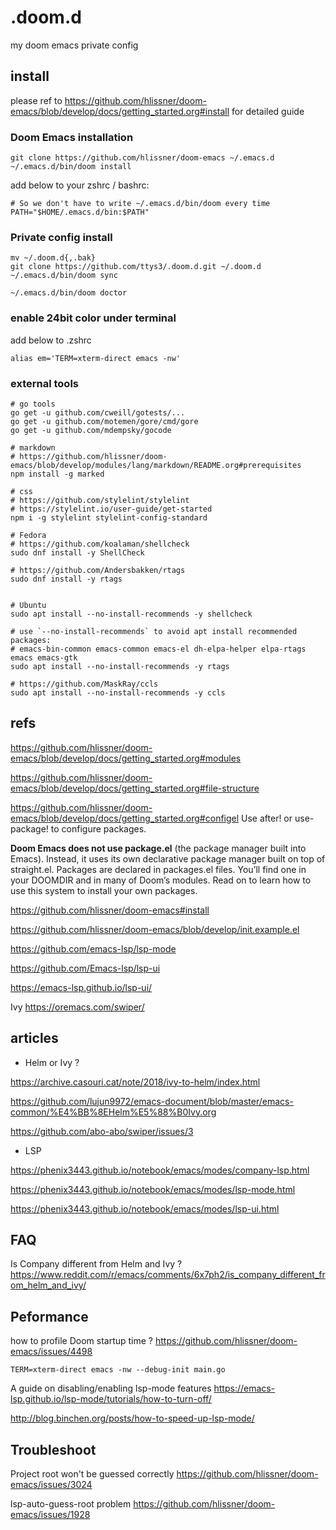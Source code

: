 # .doom.d
my doom emacs private config

## install

please ref to <https://github.com/hlissner/doom-emacs/blob/develop/docs/getting_started.org#install> for detailed guide

### Doom Emacs installation

```shell
git clone https://github.com/hlissner/doom-emacs ~/.emacs.d
~/.emacs.d/bin/doom install
```

add below to your zshrc / bashrc:

```shell
# So we don't have to write ~/.emacs.d/bin/doom every time
PATH="$HOME/.emacs.d/bin:$PATH"
```

### Private config install

```shell
mv ~/.doom.d{,.bak}
git clone https://github.com/ttys3/.doom.d.git ~/.doom.d
~/.emacs.d/bin/doom sync

~/.emacs.d/bin/doom doctor
```

### enable 24bit color under terminal

add below to .zshrc

``` shell
alias em='TERM=xterm-direct emacs -nw'
```

### external tools

``` shell
# go tools
go get -u github.com/cweill/gotests/...
go get -u github.com/motemen/gore/cmd/gore
go get -u github.com/mdempsky/gocode

# markdown
# https://github.com/hlissner/doom-emacs/blob/develop/modules/lang/markdown/README.org#prerequisites
npm install -g marked

# css
# https://github.com/stylelint/stylelint
# https://stylelint.io/user-guide/get-started
npm i -g stylelint stylelint-config-standard

# Fedora
# https://github.com/koalaman/shellcheck
sudo dnf install -y ShellCheck

# https://github.com/Andersbakken/rtags
sudo dnf install -y rtags


# Ubuntu
sudo apt install --no-install-recommends -y shellcheck

# use `--no-install-recommends` to avoid apt install recommended packages:
# emacs-bin-common emacs-common emacs-el dh-elpa-helper elpa-rtags emacs emacs-gtk
sudo apt install --no-install-recommends -y rtags

# https://github.com/MaskRay/ccls
sudo apt install --no-install-recommends -y ccls
```



## refs

https://github.com/hlissner/doom-emacs/blob/develop/docs/getting_started.org#modules

https://github.com/hlissner/doom-emacs/blob/develop/docs/getting_started.org#file-structure

https://github.com/hlissner/doom-emacs/blob/develop/docs/getting_started.org#configel
Use after! or use-package! to configure packages.

**Doom Emacs does not use package.el** (the package manager built into Emacs). Instead, it uses its own declarative package manager built on top of straight.el.
Packages are declared in packages.el files. You’ll find one in your DOOMDIR and in many of Doom’s modules. Read on to learn how to use this system to install your own packages.

https://github.com/hlissner/doom-emacs#install


https://github.com/hlissner/doom-emacs/blob/develop/init.example.el

https://github.com/emacs-lsp/lsp-mode

https://github.com/Emacs-lsp/lsp-ui

https://emacs-lsp.github.io/lsp-ui/

Ivy https://oremacs.com/swiper/

## articles

- Helm or Ivy ?

https://archive.casouri.cat/note/2018/ivy-to-helm/index.html

<https://github.com/lujun9972/emacs-document/blob/master/emacs-common/%E4%BB%8EHelm%E5%88%B0Ivy.org>

<https://github.com/abo-abo/swiper/issues/3>

- LSP

https://phenix3443.github.io/notebook/emacs/modes/company-lsp.html

<https://phenix3443.github.io/notebook/emacs/modes/lsp-mode.html>

<https://phenix3443.github.io/notebook/emacs/modes/lsp-ui.html>

## FAQ

Is Company different from Helm and Ivy ? https://www.reddit.com/r/emacs/comments/6x7ph2/is_company_different_from_helm_and_ivy/


## Peformance

how to profile Doom startup time ?  https://github.com/hlissner/doom-emacs/issues/4498

```shell
TERM=xterm-direct emacs -nw --debug-init main.go
```

A guide on disabling/enabling lsp-mode features https://emacs-lsp.github.io/lsp-mode/tutorials/how-to-turn-off/

http://blog.binchen.org/posts/how-to-speed-up-lsp-mode/


## Troubleshoot

Project root won't be guessed correctly https://github.com/hlissner/doom-emacs/issues/3024

lsp-auto-guess-root problem https://github.com/hlissner/doom-emacs/issues/1928
